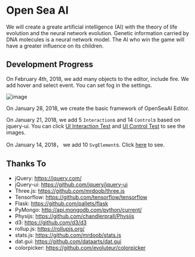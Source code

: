 ﻿# Open Sea AI

We will create a greate artificial intelligence (AI) with the theory of life evolution and the neural network evolution. Genetic information carried by DNA molecules is a neural network model. The AI who win the game will have a greater influence on its children.

## Development Progress

On February 4th, 2018, we add many objects to the editor, include fire. We add hover and select event. You can set fog in the settings.

![image](https://github.com/tengge1/OpenSeaAI/blob/master/img/OpenSeaAIEditor20180204.png)

On January 28, 2018, we create the basic framework of OpenSeaAI Editor.

On January 21, 2018, we add 5 `Interaction`s and 14 `Control`s based on jquery-ui. You can click [UI Interaction Test](https://github.com/tengge1/OpenSeaAI/blob/master/img/Interaction.png) and [UI Control Test](https://github.com/tengge1/OpenSeaAI/blob/master/img/Control.png) to see the images.

On January 14, 2018， we add 10 `SvgElement`s. Click [here](https://github.com/tengge1/OpenSeaAI/blob/master/img/SvgDemo.png) to see.

## Thanks To

* jQuery: https://jquery.com/
* jQuery-ui: https://github.com/jquery/jquery-ui
* Three.js: https://github.com/mrdoob/three.js
* Tensorflow: https://github.com/tensorflow/tensorflow
* Flask: https://github.com/pallets/flask
* PyMongo: http://api.mongodb.com/python/current/
* Physijs: https://github.com/chandlerprall/Physijs
* d3: https://github.com/d3/d3
* rollup.js: https://rollupjs.org/
* stats.js: https://github.com/mrdoob/stats.js
* dat.gui: https://github.com/dataarts/dat.gui
* colorpicker: https://github.com/evoluteur/colorpicker

